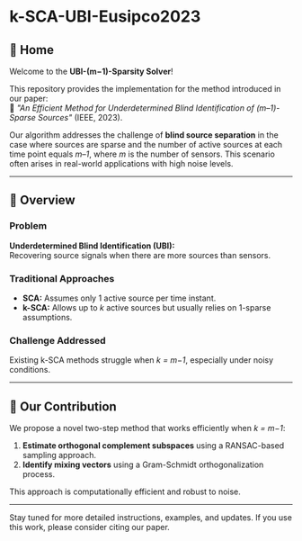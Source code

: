 # k-SCA-UBI-Eusipco2023

## 📄 Home

Welcome to the **UBI-(m−1)-Sparsity Solver**!

This repository provides the implementation for the method introduced in our paper:  
📘 *"An Efficient Method for Underdetermined Blind Identification of (m–1)-Sparse Sources"* (IEEE, 2023).

Our algorithm addresses the challenge of **blind source separation** in the case where sources are sparse and the number of active sources at each time point equals *m–1*, where *m* is the number of sensors. This scenario often arises in real-world applications with high noise levels.

---

## 🚀 Overview

### Problem

**Underdetermined Blind Identification (UBI):**  
Recovering source signals when there are more sources than sensors.

### Traditional Approaches

- **SCA:** Assumes only 1 active source per time instant.  
- **k-SCA:** Allows up to *k* active sources but usually relies on 1-sparse assumptions.

### Challenge Addressed

Existing k-SCA methods struggle when *k = m−1*, especially under noisy conditions.

---

## 🧠 Our Contribution

We propose a novel two-step method that works efficiently when *k = m−1*:

1. **Estimate orthogonal complement subspaces** using a RANSAC-based sampling approach.
2. **Identify mixing vectors** using a Gram-Schmidt orthogonalization process.

This approach is computationally efficient and robust to noise.

---

Stay tuned for more detailed instructions, examples, and updates. If you use this work, please consider citing our paper.
